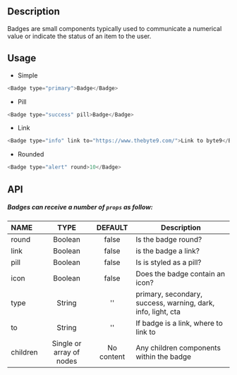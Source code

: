 
## Description

Badges are small components typically used to communicate a numerical value or indicate the status of an item to the user.

## Usage

* Simple

```js
<Badge type="primary">Badge</Badge>
```

* Pill

```js
<Badge type="success" pill>Badge</Badge>
```

* Link

```js
<Badge type="info" link to="https://www.thebyte9.com/">Link to byte9</Badge>
```

* Rounded

```js
<Badge type="alert" round>10</Badge>
```

## API

##### Badges can receive a number of `props` as follow:


| NAME   | TYPE | DEFAULT | Description |
| :---  | :---:  | :---: | ------- |
| round | Boolean | false | Is the badge round? |
| link | Boolean | false | is the badge a link? |
| pill | Boolean | false | Is is styled as a pill? |
| icon | Boolean | false | Does the badge contain an icon? |
| type | String | '' | primary, secondary, success, warning, dark, info, light, cta |
| to | String | '' | If badge is a link, where to link to |
| children | Single or array of nodes | No content | Any children components within the badge |

